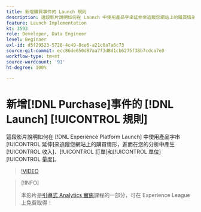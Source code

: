 ```yaml
---
title: 新增購買事件的 Launch 規則
description: 這段影片說明如何在 Launch 中使用產品字串延伸來追蹤您網站上的購買情形，進而在您的分析中產生收入、訂單和單位量度。
feature: Launch Implementation
kt: 3593
role: Developer, Data Engineer
level: Beginner
exl-id: d5f29523-5726-4c49-8ce6-a21c0a7a6c73
source-git-commit: ecc86de650d87aa7f3d8d1cb6275f38b7cdca7e0
workflow-type: tm+mt
source-wordcount: '91'
ht-degree: 100%

---
```


# 新增[!DNL Purchase]事件的 [!DNL Launch] [!UICONTROL 規則]

這段影片說明如何在 [!DNL Experience Platform Launch] 中使用產品字串[!UICONTROL 延伸]來追蹤您網站上的購買情形，進而在您的分析中產生[!UICONTROL 收入]、[!UICONTROL 訂單]和[!UICONTROL 單位][!UICONTROL 量度]。

>[!VIDEO](https://video.tv.adobe.com/v/28766/?quality=12&learn=on)

>[!INFO]
>
> 本影片是[引導式 Analytics 實施](https://experienceleague.adobe.com/?recommended=Analytics-D-1-2019.1)課程的一部分，可在 Experience League 上免費取得！